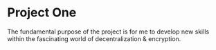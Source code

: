 # Project One

The fundamental purpose of the project is for me to develop new skills within the fascinating world of decentralization & encryption.
